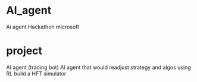 # AI_agent
Ai agent Hackathon microsoft



# project
AI agent (trading bot)
AI agent that would readjust strategy and algos using RL 
build a HFT simulator 

